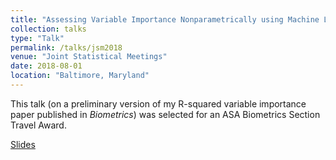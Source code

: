 ```yaml
---
title: "Assessing Variable Importance Nonparametrically using Machine Learning Techniques"
collection: talks
type: "Talk"
permalink: /talks/jsm2018
venue: "Joint Statistical Meetings"
date: 2018-08-01
location: "Baltimore, Maryland"
---
```


This talk (on a preliminary version of my R-squared variable importance paper published in _Biometrics_) was selected for an ASA Biometrics Section Travel Award.

[Slides](https://bdwilliamson.github.io/files/talks/jsm_2018_slides.pdf)
